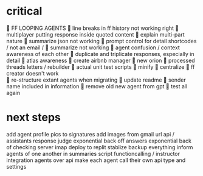 # critical
🚩  FF LOOPING AGENTS 
🚩  line breaks in ff history not working right 
🚩  multiplayer putting response inside quoted content 
🚩  explain multi-part nature 
🚩  summarize json not working 
🚩  prompt control for detail shortcodes / not an email /
🚩  summarize not working 
🚩  agent confusion / context awareness of each other
🚩 duplicate and triplicate responses, especially in detail
🚩 atlas awareness 
🚩  create airbnb manager 
🚩 new orion 
🚩 processed threads letters / rebuilder 
🚩 actual unit test scripts 
🚩 minify 
🚩 centralize 
🚩 ff creator doesn't work  
🚩 re-structure extant agents when migrating 
🚩 update readme 
🚩 sender name included in information 
🚩 remove old new agent from gpt 
🚩 test all again 



# next steps 

add agent profile pics to signatures 
add images from gmail url 
api / assistants 
response judge 
exponential back off answers 
exponential back of checking server imap 
deploy to replit stablize 
backup everything 
inform agents of one another in summaries script 
functioncalling / instructor integration 
agents over api 
make each agent call their own api type and settings 
